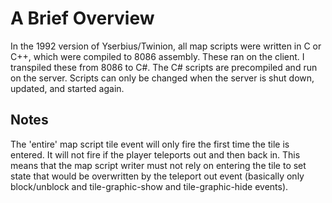 # A Brief Overview

In the 1992 version of Yserbius/Twinion, all map scripts were written in C or C++, which were compiled to 8086 assembly. These ran on the client. I transpiled these from 8086 to C#. The C# scripts are precompiled and run on the server. Scripts can only be changed when the server is shut down, updated, and started again.

## Notes

The 'entire' map script tile event will only fire the first time the tile is entered. It will not fire if the player teleports out and then back in. This means that the map script writer must not rely on entering the tile to set state that would be overwritten by the teleport out event (basically only block/unblock and tile-graphic-show and tile-graphic-hide events).
